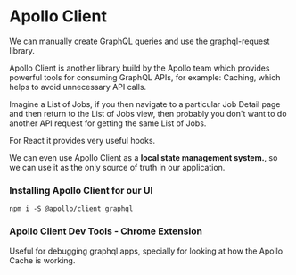 # Apollo Client

We can manually create GraphQL queries and use the graphql-request library.

Apollo Client is another library build by the Apollo team which provides powerful tools for consuming GraphQL APIs, for example: Caching, which helps to avoid unnecessary API calls.

Imagine a List of Jobs, if you then navigate to a particular Job Detail page and then return to the List of Jobs view, then probably you don't want to do another API request for getting the same List of Jobs.

For React it provides very useful hooks.

We can even use Apollo Client as a **local state management system.**, so we can use it as the only source of truth in our application.

### Installing Apollo Client for our UI

```
npm i -S @apollo/client graphql
```

### Apollo Client Dev Tools - Chrome Extension

Useful for debugging graphql apps, specially for looking at how the Apollo Cache is working.
